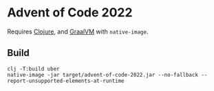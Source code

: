 # Advent of Code 2022

Requires [Clojure](https://clojure.org/guides/install_clojure), and [GraalVM](https://github.com/graalvm/graalvm-ce-builds/releases) with `native-image`.

## Build

```
clj -T:build uber
native-image -jar target/advent-of-code-2022.jar --no-fallback --report-unsupported-elements-at-runtime
```
